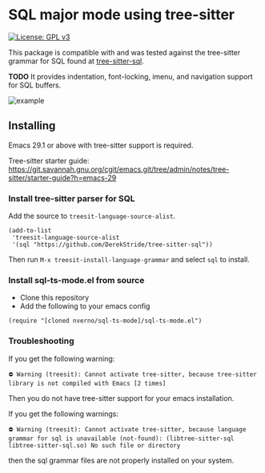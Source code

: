 # SQL major mode using tree-sitter

[![License: GPL v3](https://img.shields.io/badge/License-GPLv3-blue.svg)](https://www.gnu.org/licenses/gpl-3.0)

This package is compatible with and was tested against the tree-sitter grammar
for SQL found at [tree-sitter-sql](https://github.com/DerekStride/tree-sitter-sql).

**TODO**
It provides indentation, font-locking, imenu, and navigation support for SQL buffers.

![example](doc/example.png)

## Installing

Emacs 29.1 or above with tree-sitter support is required. 

Tree-sitter starter guide: https://git.savannah.gnu.org/cgit/emacs.git/tree/admin/notes/tree-sitter/starter-guide?h=emacs-29

### Install tree-sitter parser for SQL

Add the source to `treesit-language-source-alist`. 

```elisp
(add-to-list
 'treesit-language-source-alist
 '(sql "https://github.com/DerekStride/tree-sitter-sql"))
```

Then run `M-x treesit-install-language-grammar` and select `sql` to install.

### Install sql-ts-mode.el from source

- Clone this repository
- Add the following to your emacs config

```elisp
(require "[cloned nverno/sql-ts-mode]/sql-ts-mode.el")
```

### Troubleshooting

If you get the following warning:

```
⛔ Warning (treesit): Cannot activate tree-sitter, because tree-sitter
library is not compiled with Emacs [2 times]
```

Then you do not have tree-sitter support for your emacs installation.

If you get the following warnings:
```
⛔ Warning (treesit): Cannot activate tree-sitter, because language grammar for sql is unavailable (not-found): (libtree-sitter-sql libtree-sitter-sql.so) No such file or directory
```

then the sql grammar files are not properly installed on your system.

